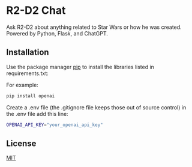 # R2-D2 Chat

Ask R2-D2 about anything related to Star Wars or how he was created. Powered by Python, Flask, and ChatGPT.

## Installation

Use the package manager [pip](https://pip.pypa.io/en/stable/) to install the libraries listed in requirements.txt:

For example:
```bash
pip install openai
```

Create a .env file (the .gitignore file keeps those out of source control)
in the .env file add this line:

```bash
OPENAI_API_KEY="your_openai_api_key"
```

## License

[MIT](https://choosealicense.com/licenses/mit/)
